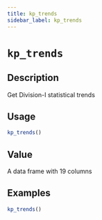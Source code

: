 ```yaml
---
title: kp_trends
sidebar_label: kp_trends
---
```

# `kp_trends`

## Description

Get Division-I statistical trends


## Usage

```r
kp_trends()
```


## Value

A data frame with 19 columns

## Examples

```r
kp_trends()
```


